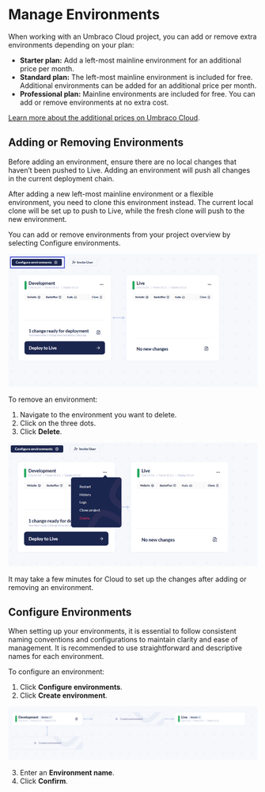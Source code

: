 # Manage Environments

When working with an Umbraco Cloud project, you can add or remove extra environments depending on your plan:

* **Starter plan:** Add a left-most mainline environment for an additional price per month.
* **Standard plan:** The left-most mainline environment is included for free. Additional environments can be added for an additional price per month.
* **Professional plan:** Mainline environments are included for free. You can add or remove environments at no extra cost.

[Learn more about the additional prices on Umbraco Cloud](https://umbraco.com/cloud-pricing/).

## Adding or Removing Environments

Before adding an environment, ensure there are no local changes that haven’t been pushed to Live. Adding an environment will push all changes in the current deployment chain.

After adding a new left-most mainline environment or a flexible environment, you need to clone this environment instead. The current local clone will be set up to push to Live, while the fresh clone will push to the new environment.

You can add or remove environments from your project overview by selecting Configure environments.

![Adding an environment](images/environments-overview-new.png)

To remove an environment:

1. Navigate to the environment you want to delete.
2. Click on the three dots.
3. Click **Delete**.

![Deleting an environment](images/delete-environment.png)

It may take a few minutes for Cloud to set up the changes after adding or removing an environment.

## Configure Environments

When setting up your environments, it is essential to follow consistent naming conventions and configurations to maintain clarity and ease of management. It is recommended to use straightforward and descriptive names for each environment.

To configure an environment:

1. Click **Configure environments**.
2. Click **Create environment**.

![Create environment](images/create-environment.png)

3. Enter an **Environment name**.
4. Click **Confirm**.
